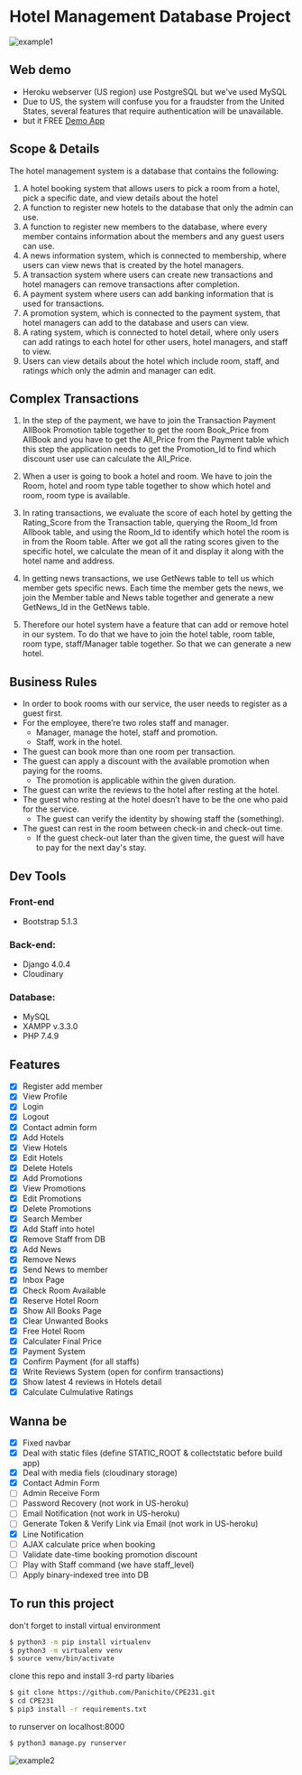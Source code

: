 # Hotel Management Database Project
![example1](frontend/example/ex1.png)

## Web demo
- Heroku webserver (US region) use PostgreSQL but we've used MySQL
- Due to US, the system will confuse you for a fraudster from the United States, several features that require authentication will be unavailable.
- but it FREE
[Demo App](https://poonvehhotel.herokuapp.com/)

## Scope & Details
The hotel management system is a database that contains the following:
1. A hotel booking system that allows users to pick a room from a hotel, pick a specific date, and view details about the hotel
2. A function to register new hotels to the database that only the admin can use.
3. A function to register new members to the database, where every member contains information about the members and any guest users can use.
4. A news information system, which is connected to membership, where users can view news that is created by the hotel managers.
5. A transaction system where users can create new transactions and hotel managers can remove transactions after completion.
6. A payment system where users can add banking information that is used for transactions.
7. A promotion system, which is connected to the payment system, that hotel managers can add to the database and users can view.
8. A rating system, which is connected to hotel detail, where only users can add ratings to each hotel for other users, hotel managers, and staff to view.
9. Users can view details about the hotel which include room, staff, and ratings which only the admin and manager can edit.

## Complex Transactions
1. In the step of the payment, we have to join the Transaction Payment AllBook Promotion table together to get the room Book_Price from AllBook and you have to get the All_Price from the Payment table which this step the application needs to get the Promotion_Id to find which discount user use can calculate the All_Price.
2. When a user is going to book a hotel and room. We have to join the Room, hotel and room type table together to show which hotel and room, room type is available.
3. In rating transactions, we evaluate the score of each hotel by getting the Rating_Score from the Transaction table, querying the Room_Id from Allbook table, and using the Room_Id to identify which hotel the room is in from the Room table. After we got all the rating scores given to the specific hotel, we calculate the mean of it and display it along with the hotel name and address.
4. In getting news transactions, we use GetNews table to tell us which member gets specific news. Each time the member gets the news, we join the Member table and News table together and generate a new GetNews_Id in the GetNews table.

5. Therefore our hotel system have a feature that can add or remove hotel in our system. To do that we have to join the hotel table, room table, room type, staff/Manager table together. So that we can generate a new hotel.

## Business Rules
- In order to book rooms with our service, the user needs to register as a guest first.
- For the employee, there’re two roles staff and manager.
    - Manager, manage the hotel, staff and promotion.
    - Staff, work in the hotel.
- The guest can book more than one room per transaction.
- The guest can apply a discount with the available promotion when paying for the rooms.
    - The promotion is applicable within the given duration.
- The guest can write the reviews to the hotel after resting at the hotel.
- The guest who resting at the hotel doesn’t have to be the one who paid for the service.
    - The guest can verify the identity by showing staff the (something).
- The guest can rest in the room between check-in and check-out time.
    - If the guest check-out later than the given time, the guest will have to pay for the next day's stay.

## Dev Tools
### Front-end
- Bootstrap 5.1.3
### Back-end: 
- Django 4.0.4
- Cloudinary
### Database: 
- MySQL
- XAMPP v.3.3.0
- PHP 7.4.9

## Features
- [x] Register add member
- [x] View Profile
- [x] Login
- [x] Logout
- [x] Contact admin form
- [x] Add Hotels
- [x] View Hotels
- [x] Edit Hotels
- [x] Delete Hotels
- [x] Add Promotions
- [x] View Promotions
- [x] Edit Promotions
- [x] Delete Promotions
- [x] Search Member
- [x] Add Staff into hotel
- [x] Remove Staff from DB
- [x] Add News
- [x] Remove News
- [x] Send News to member
- [x] Inbox Page
- [x] Check Room Available
- [x] Reserve Hotel Room
- [x] Show All Books Page
- [x] Clear Unwanted Books
- [x] Free Hotel Room
- [x] Calculater Final Price
- [x] Payment System
- [x] Confirm Payment (for all staffs)
- [x] Write Reviews System (open for confirm transactions)
- [x] Show latest 4 reviews in Hotels detail
- [x] Calculate Culmulative Ratings

## Wanna be
- [x] Fixed navbar
- [x] Deal with static files (define STATIC_ROOT & collectstatic before build app)
- [x] Deal with media fiels (cloudinary storage)
- [x] Contact Admin Form
- [ ] Admin Receive Form
- [ ] Password Recovery (not work in US-heroku)
- [ ] Email Notification (not work in US-heroku)
- [ ] Generate Token & Verify Link via Email (not work in US-heroku)
- [x] Line Notification
- [ ] AJAX calculate price when booking
- [ ] Validate date-time booking promotion discount
- [ ] Play with Staff command (we have staff_level) 
- [ ] Apply binary-indexed tree into DB

## To run this project
don't forget to install virtual environment
```bash
$ python3 -m pip install virtualenv
$ python3 -m virtualenv venv
$ source venv/bin/activate
```
clone this repo and install 3-rd party libaries
```bash
$ git clone https://github.com/Panichito/CPE231.git
$ cd CPE231
$ pip3 install -r requirements.txt
```
to runserver on localhost:8000
```bash
$ python3 manage.py runserver
```
![example2](frontend/example/ex2.png)